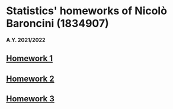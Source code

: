 # Statistics' homeworks of Nicolò Baroncini (1834907)
**A.Y. 2021/2022**

## [Homework 1](https://bynickes.github.io/StatisticsHomeworks/homework1)
## [Homework 2](https://bynickes.github.io/StatisticsHomeworks/homework2)
## [Homework 3](https://bynickes.github.io/StatisticsHomeworks/homework3)
